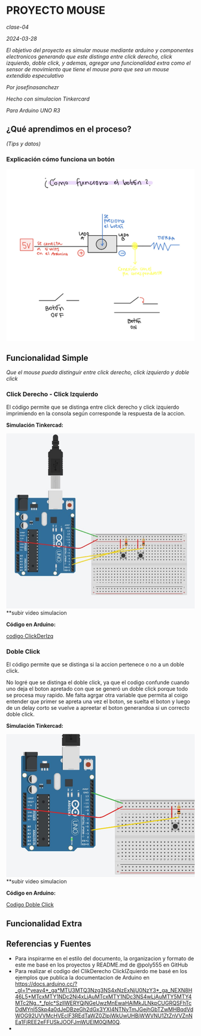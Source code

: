 # PROYECTO MOUSE
_clase-04_

_2024-03-28_

_El objetivo del proyecto es simular mouse mediante arduino y componentes electronicos generando que este distinga entre click derecho, click izquierdo, doble click, y ademas, agregar una funcionalidad extra como el sensor de movimiento que tiene el mouse para que sea un mouse extendido especulativo_

_Por josefinasanchezr_

_Hecho con simulacion Tinkercard_

_Para Arduino UNO R3_

## ¿Qué aprendimos en el proceso?
_(Tips y datos)_

### Explicación cómo funciona un botón
![boton](./01.jpg)


## Funcionalidad Simple
_Que el mouse pueda distinguir entre click derecho, click izquierdo y doble click_

### Click Derecho - Click Izquierdo
El código permite que se distinga entre click derecho y click izquierdo imprimiendo en la consola según corresponde la respuesta de la accion.

**Simulación Tinkercad:**

![simulación01](ClickDerIzq.jpg)
**subir video simulacion

**Código en Arduino:**

[codigo ClickDerIzq](./codigoClickDerIzq/codigoClickDerIzq.ino)

### Doble Click
El código permite que se distinga si la accion pertenece o no a un doble click.

No logré que se distinga el doble click, ya que el codigo confunde cuando uno deja el boton apretado con que se generó un doble click porque todo se procesa muy rapido. Me falta agrgar otra variable que permita al coigo entender que primer se apreta una vez el boton, se suelta el boton y luego de un delay corto se vuelve a apreetar el boton generandoa si un correcto doble click.

**Simulación Tinkercad:**

![simulación02](dobleClick.jpg)
**subir video simulacion

**Código en Arduino:**

[Codigo Doble Click](./codigoDobleClick/codigoDobleClick.ino)

## Funcionalidad Extra


## Referencias y Fuentes

* Para inspirarme en el estilo del documento, la organizacion y formato de este me basé en los proyectos y README.md de @poly555 en GitHub
* Para realizar el codigo del ClikDerecho ClickIZquierdo me basé en los ejemplos que publica la documentacion de Arduino en https://docs.arduino.cc/?_gl=1*veav4*_ga*MTU3MTQ3Nzg3NS4xNzExNjU0NzY3*_ga_NEXN8H46L5*MTcxMTY1NDc2Ni4xLjAuMTcxMTY1NDc3NS4wLjAuMTY5MTY4MTc2Ng..*_fplc*SzllWERYQjNGeUwzMnEwaHAlMkJLNkpCUGRQSFhTcDdMYnI5Skp4a0dJeDBzeGh2dGx3YXI4NTNyTmJGejhGbTZwMHBqdVdWOG92UVVMcHVEclF3REdTaWZ0ZlpjWkUwUHBjWWVNU1ZtZnVVZnNEa1FjREE2eFFUSkJOOFJmWUElM0QlM0Q.
* 
